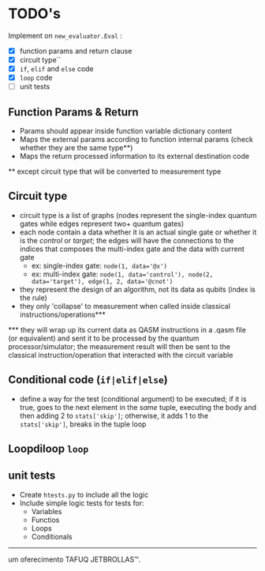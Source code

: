 # TODO's

Implement on `new_evaluator.Eval` :

- [x] function params and return clause
- [x] circuit type``
- [x] `if`, `elif` and `else` code
- [x] `loop` code
- [ ] unit tests

## Function Params & Return

* Params should appear inside function variable dictionary content
* Maps the external params according to function internal params (check whether they are the same type\*\*)
* Maps the return processed information to its external destination code

** except circuit type that will be converted to measurement type

## Circuit type

* circuit type is a list of graphs (nodes represent the single-index quantum gates while edges represent two+ quantum gates)
* each node contain a data whether it is an actual single gate or whether it is the _control_ or _target_; the edges will have the connections to the indices that composes the multi-index gate and the data with current gate
  * ex: single-index gate: `node(1, data='@x')`
  * ex: multi-index gate: `node(1, data='control'), node(2, data='target'), edge(1, 2, data='@cnot')`
* they represent the design of an algorithm, not its data as qubits (index is the rule)
* they only 'collapse' to measurement when called inside classical instructions/operations\*\*\*

*** they will wrap up its current data as QASM instructions in a .qasm file (or equivalent) and sent it to be processed by the quantum processor/simulator; the measurement result will then be sent to the classical instruction/operation that interacted with the circuit variable

## Conditional code (`if|elif|else`)

* define a way for the test (conditional argument) to be executed; if it is true, goes to the next element in the _same_ tuple, executing the body and then adding 2 to `stats['skip']`; otherwise, it adds 1 to the `stats['skip']`, breaks in the tuple loop

## Loopdiloop `loop`

## unit tests

* Create `htests.py` to include all the logic
* Include simple logic tests for tests for:
  * Variables
  * Functios
  * Loops
  * Conditionals


---

um oferecimento TAFUQ JETBROLLAS™.
